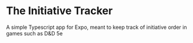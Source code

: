 # The Initiative Tracker

A simple Typescript app for Expo, meant to keep track of initiative order in games such as D&D 5e